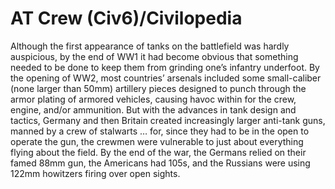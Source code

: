 # AT Crew (Civ6)/Civilopedia

Although the first appearance of tanks on the battlefield was hardly auspicious, by the end of WW1 it had become obvious that something needed to be done to keep them from grinding one’s infantry underfoot. By the opening of WW2, most countries’ arsenals included some small-caliber (none larger than 50mm) artillery pieces designed to punch through the armor plating of armored vehicles, causing havoc within for the crew, engine, and/or ammunition. But with the advances in tank design and tactics, Germany and then Britain created increasingly larger anti-tank guns, manned by a crew of stalwarts … for, since they had to be in the open to operate the gun, the crewmen were vulnerable to just about everything flying about the field. By the end of the war, the Germans relied on their famed 88mm gun, the Americans had 105s, and the Russians were using 122mm howitzers firing over open sights.